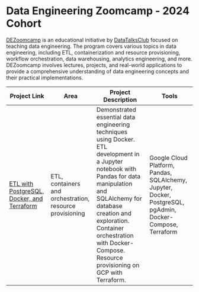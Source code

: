 # Data Engineering Zoomcamp - 2024 Cohort

[DEZoomcamp](https://github.com/DataTalksClub/data-engineering-zoomcamp/tree/main "Go to the MLZoomcamp repo") is an educational initiative by [DataTalksClub](https://datatalks.club/ "Go to DataTalksClub's homepage") focused on teaching data engineering. The program covers various topics in data engineering, including ETL, containerization and resource provisioning, workflow orchestration, data warehousing, analytics engineering, and more. DEZoomcamp involves lectures, projects, and real-world applications to provide a comprehensive understanding of data engineering concepts and their practical implementations.

| Project Link | Area | Project Description | Tools |    
|---|---|---|---|
| [ETL with PostgreSQL, Docker, and Terraform](https://github.com/JasonDahl/de_zoomcamp_hw/tree/main/dehw_01_docker_sql "View project") | ETL, containers and orchestration, resource provisioning | Demonstrated essential data engineering techniques using Docker.  ETL development in a Jupyter notebook with Pandas for data manipulation and SQLAlchemy for database creation and exploration. Container orchestration with Docker-Compose.  Resource provisioning on GCP with Terraform.| Google Cloud Platform, Pandas, SQLAlchemy, Jupyter, Docker, PostgreSQL, pgAdmin, Docker-Compose, Terraform |

